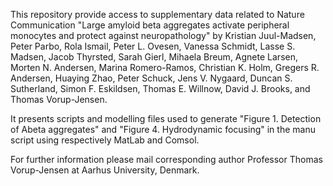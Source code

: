 This repository provide access to supplementary data related to Nature Communication "Large amyloid beta aggregates activate peripheral monocytes and protect against neuropathology" by Kristian Juul-Madsen, Peter Parbo, Rola Ismail, Peter L. Ovesen, Vanessa Schmidt, Lasse S. Madsen, Jacob Thyrsted, Sarah Gierl, Mihaela Breum, Agnete Larsen, Morten N. Andersen, Marina Romero-Ramos, Christian K. Holm, Gregers R. Andersen, Huaying Zhao, Peter Schuck, Jens V. Nygaard, Duncan S. Sutherland, Simon F. Eskildsen, Thomas E. Willnow, David J. Brooks, and Thomas Vorup-Jensen.

It presents scripts and modelling files used to generate "Figure 1. Detection of Abeta aggregates" and "Figure 4. Hydrodynamic focusing" in the manu script using respectively MatLab and Comsol.

For further information please mail corresponding author Professor Thomas Vorup-Jensen at Aarhus University, Denmark.
